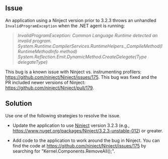 <!--
title: "InvalidProgramException Using .NET Agent and Ninject"
description: "Troubleshoot guide for .NET agent issues"
-->

## Issue

An application using a Ninject version prior to 3.2.3 throws an unhandled `InvalidProgramException` when the .NET agent is running: 

> *InvalidProgramException: Common Language Runtime detected an invalid program.*
> *System.Runtime.CompilerServices.RuntimeHelpers._CompileMethod(IRuntimeMethodInfo method)*
> *System.Reflection.Emit.DynamicMethod.CreateDelegate(Type delegateType)*

This bug is a known issue with Ninject vs. instrumenting profilers: https://github.com/ninject/Ninject/issues/175. This bug was fixed and the PR included newer versions of Ninject: https://github.com/ninject/Ninject/pull/179. 

## Solution

Use one of the following strategies to resolve the issue. 

* Update the application to use [Ninject](https://www.nuget.org/packages/Ninject/) version 3.2.3 (e.g., https://www.nuget.org/packages/Ninject/3.2.3-unstable-012) or greater.

* Add code to the application to work around the bug in Ninject. You can find the code at https://github.com/ninject/Ninject/issues/175 by searching for "Kernel.Components.RemoveAll<ISelector>();".
